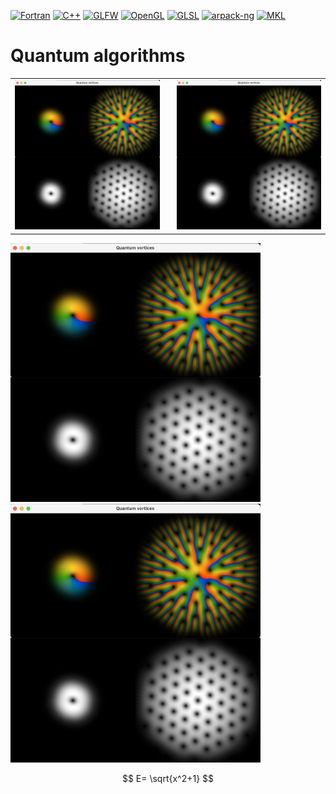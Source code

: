 [![Fortran](https://img.shields.io/badge/Fortran-2003-blue)](https://en.wikipedia.org/wiki/Fortran_2003)
[![C++](https://img.shields.io/badge/C%2B%2B-11-blue)](https://en.cppreference.com/w/cpp/11)
[![GLFW](https://img.shields.io/badge/GLFW-3.4-blue)](https://www.glfw.org)
[![OpenGL](https://img.shields.io/badge/OpenGL-4.1-blue)](https://www.opengl.org/)
[![GLSL](https://img.shields.io/badge/GLSL-4.10-blue)](https://docs.gl/sl4/all)
[![arpack-ng](https://img.shields.io/badge/arpack-ng-blue?logo=github)](https://github.com/opencollab/arpack-ng)
[![MKL](https://img.shields.io/badge/Intel%20MKL-2023.2-blue)](https://software.intel.com/content/www/us/en/develop/tools/math-kernel-library.html)



# Quantum algorithms

<table>
  <tr>
    <td style="padding-right: 20px;"><img src="images/vortices.png" alt="Image 1" width="300"></td>
    <td><img src="images/vortices.png" alt="Image 2" width="300"></td>
  </tr>
</table>

<p>
  <img src="images/vortices.png" alt="Image 1" width="400" margin-right="50">
  <img src="images/vortices.png" alt="Image 2" width="400">
</p>

$$
E= \sqrt{x^2+1}
$$
